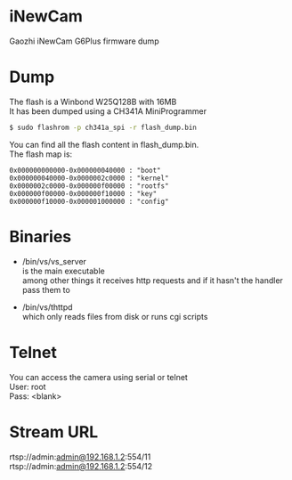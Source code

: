 # iNewCam
Gaozhi iNewCam G6Plus firmware dump

# Dump
The flash is a Winbond W25Q128B with 16MB  
It has been dumped using a CH341A MiniProgrammer  
```bash
$ sudo flashrom -p ch341a_spi -r flash_dump.bin
```

You can find all the flash content in flash_dump.bin.  
The flash map is:  
```
0x000000000000-0x000000040000 : "boot"
0x000000040000-0x0000002c0000 : "kernel"
0x0000002c0000-0x000000f00000 : "rootfs"
0x000000f00000-0x000000f10000 : "key"
0x000000f10000-0x000001000000 : "config"
```

# Binaries
- /bin/vs/vs_server  
  is the main executable  
  among other things it receives http requests and if it hasn't the handler pass them to  

- /bin/vs/thttpd  
  which only reads files from disk or runs cgi scripts


# Telnet
You can access the camera using serial or telnet  
User: root  
Pass: \<blank\>  
  
# Stream URL
rtsp://admin:admin@192.168.1.2:554/11  
rtsp://admin:admin@192.168.1.2:554/12  
